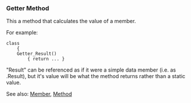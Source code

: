 ### Getter Method

This a method that calculates the value of a member.

For example:

``` suneido
class
    {
    Getter_Result()
        { return ... }
```

"Result" can be referenced as if it were a simple data member  (i.e. as .Result), but it's value will be what the method returns rather than a static value.

See also: [Member](<Member.md>), [Method](<Method.md>)